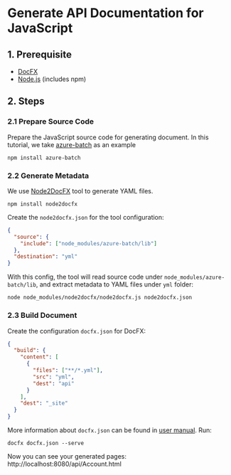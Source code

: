 # Generate API Documentation for JavaScript

## 1. Prerequisite

* [DocFX](https://dotnet.github.io/docfx/tutorial/docfx_getting_started.html#2-use-docfx-as-a-command-line-tool)
* [Node.js](https://nodejs.org/en/download/) (includes npm)

## 2. Steps

### 2.1 Prepare Source Code
Prepare the JavaScript source code for generating document. In this tutorial, we take [azure-batch](https://www.npmjs.com/package/azure-batch) as an example
```
npm install azure-batch
```

### 2.2 Generate Metadata
We use [Node2DocFX](https://www.npmjs.com/package/node2docfx) tool to generate YAML files.
```
npm install node2docfx
```

Create the `node2docfx.json` for the tool configuration:
```json
{
  "source": {
    "include": ["node_modules/azure-batch/lib"]
  },
  "destination": "yml"
}
```
With this config, the tool will read source code under `node_modules/azure-batch/lib`, and extract metadata to YAML files under `yml` folder:
```
node node_modules/node2docfx/node2docfx.js node2docfx.json
```

### 2.3 Build Document
Create the configuration `docfx.json` for DocFX:
```json
{
  "build": {
    "content": [
      {
        "files": ["**/*.yml"],
        "src": "yml",
        "dest": "api"
      }
    ],
    "dest": "_site"
  }
}
```

More information about `docfx.json` can be found in [user manual](https://dotnet.github.io/docfx/tutorial/docfx.exe_user_manual.html). Run:
```
docfx docfx.json --serve
```
Now you can see your generated pages: http://localhost:8080/api/Account.html